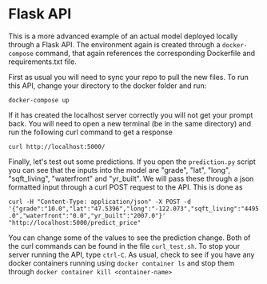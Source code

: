 # Flask API

This is a more advanced example of an actual model deployed locally through a Flask API. The environment again is created through a `docker-compose` command, that again references the corresponding Dockerfile and requirements.txt file. 

First as usual you will need to sync your repo to pull the new files. To run this API, change your directory to the docker folder and run:

`docker-compose up`

If it has created the localhost server correctly you will not get your prompt back. You will need to open a new terminal (be in the same directory) and run the following curl command to get a response

`curl http://localhost:5000/`

Finally, let's test out some predictions. If you open the `prediction.py` script you can see that the inputs into the model are "grade", "lat", "long", "sqft_living", "waterfront" and "yr_built". We will pass these through a json formatted input through a curl POST request to the API. This is done as

`curl -H "Content-Type: application/json" -X POST -d '{"grade":"10.0","lat":"47.5396","long":"-122.073","sqft_living":"4495.0","waterfront":"0.0","yr_built":"2007.0"}' "http://localhost:5000/predict_price"`

You can change some of the values to see the prediction change.  Both of the curl commands can be found in the file `curl_test.sh`. To stop your server running the API, type `ctrl-C`. As usual, check to see if you have any docker containers running using `docker container ls` and stop them through `docker container kill <container-name>`
